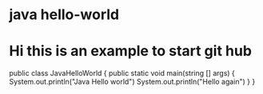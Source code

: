 # java hello-world
# Hi this is an example to start git hub
public class JavaHelloWorld
{
  public static void main(string [] args)
  {
   System.out.println("Java Hello world")
   System.out.println("Hello again")
  }
}

